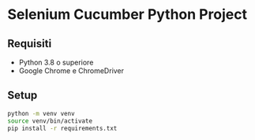 # Selenium Cucumber Python Project

## Requisiti
- Python 3.8 o superiore
- Google Chrome e ChromeDriver

## Setup
```bash
python -m venv venv
source venv/bin/activate
pip install -r requirements.txt
